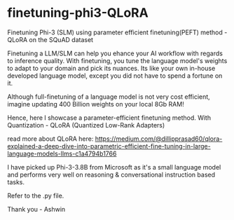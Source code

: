 # finetuning-phi3-QLoRA
Finetuning Phi-3 (SLM) using parameter efficient finetuning(PEFT) method - QLoRA on the SQuAD dataset


Finetuning a LLM/SLM can help you ehance your AI workflow with regards to inference quality. With finetuning, you tune the language model's weights to adapt to your domain and pick its nuances. 
Its like your own in-house developed language model, except you did not have to spend a fortune on it. 

Although full-finetuning of a language model is not very cost efficient, imagine updating 400 Billion weights on your local 8Gb RAM!

Hence, here I showcase a parameter-efficient finetuning method. With Quantization - QLoRA (Quantized Low-Rank Adapters)

read more about QLoRA here: https://medium.com/@dillipprasad60/qlora-explained-a-deep-dive-into-parametric-efficient-fine-tuning-in-large-language-models-llms-c1a4794b1766

I have picked up Phi-3-3.8B from Microsoft as it's a small language model and performs very well on reasoning & conversational instruction based tasks.

Refer to the .py file. 

Thank you - Ashwin 
